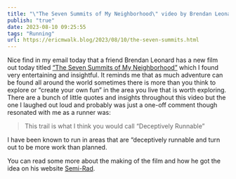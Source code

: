```yaml
---
title: "\"The Seven Summits of My Neighborhood\" video by Brendan Leonard"
publish: "true"
date: 2023-08-10 09:25:55
tags: "Running"
url: https://ericmwalk.blog/2023/08/10/the-seven-summits.html
---
```


Nice find in my email today that a friend Brendan Leonard has a new film out today titled [“The Seven Summits of My Neighborhood”](https://youtu.be/7SLadjqxhhc) which I found very entertaining and insightful. It reminds me that as much adventure can be found all around the world sometimes there is more than you think to explore or “create your own fun” in the area you live that is worth exploring. There are a bunch of little quotes and insights throughout this video but the one I laughed out loud and probably was just a one-off comment though resonated with me as a runner was:

>This trail is what I think you would call “Deceptively Runnable”

I have been known to run in areas that are “deceptively runnable and turn out to be more work than planned.

You can read some more about the making of the film and how he got the idea on his website [Semi-Rad](https://semi-rad.com/2023/08/new-film-the-seven-summits-of-my-neighborhood/).